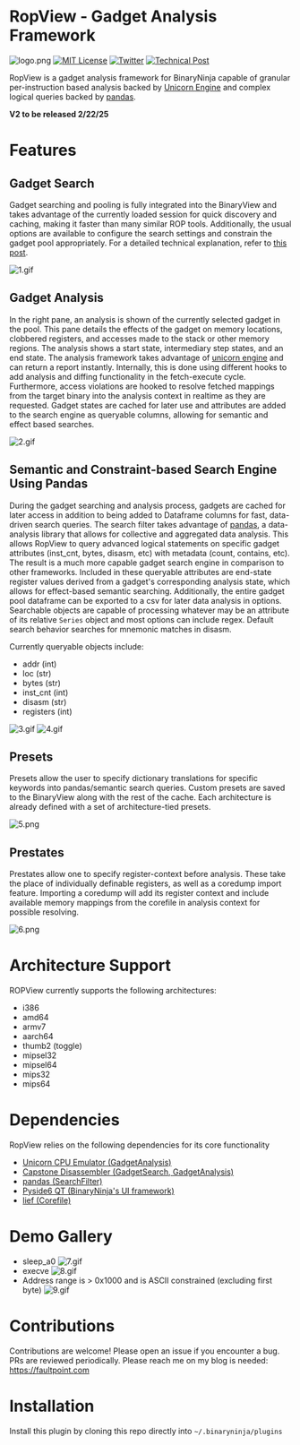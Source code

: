 # RopView - Gadget Analysis Framework
![logo.png](images/logo.png)
[![MIT License](https://img.shields.io/badge/license-MIT-blue.svg?style=flat)](http://choosealicense.com/licenses/mit/)  [![Twitter](https://img.shields.io/twitter/follow/elbee_ez)](https://x.com/elbee_ez) [![Technical Post](https://img.shields.io/badge/Blog%20post-details-blue)](https://faultpoint.com/post/2024-06-02-binja-plugin-ropview/)

RopView is a gadget analysis framework for BinaryNinja capable of granular per-instruction based analysis backed by [Unicorn Engine](https://www.unicorn-engine.org/) and complex logical queries backed by [pandas](https://pandas.pydata.org/).

**V2 to be released 2/22/25**

# Features
## Gadget Search
Gadget searching and pooling is fully integrated into the BinaryView and takes advantage of the currently loaded session for quick discovery and caching, making it faster than many similar ROP tools. Additionally, the usual options are available to configure the search settings and constrain the gadget pool appropriately. For a detailed technical explanation, refer to [this post](https://faultpoint.com/post/2024-06-02-binja-plugin-ropview/).

![1.gif](images/1.gif)

## Gadget Analysis
In the right pane, an analysis is shown of the currently selected gadget in the pool. This pane details the effects of the gadget on memory locations, clobbered registers, and accesses made to the stack or other memory regions. The analysis shows a start state, intermediary step states, and an end state. The analysis framework takes advantage of [unicorn engine](https://www.unicorn-engine.org/) and can return a report instantly. Internally, this is done using different hooks to add analysis and diffing functionality in the fetch-execute cycle. Furthermore, access violations are hooked to resolve fetched mappings from the target binary into the analysis context in realtime as they are requested. Gadget states are cached for later use and attributes are added to the search engine as queryable columns, allowing for semantic and effect based searches.

![2.gif](images/2.gif)

## Semantic and Constraint-based Search Engine Using Pandas
During the gadget searching and analysis process, gadgets are cached for later access in addition to being added to Dataframe columns for fast, data-driven search queries. The search filter takes advantage of [pandas](https://pandas.pydata.org/), a data-analysis library that allows for collective and aggregated data analysis. This allows RopView to query advanced logical statements on specific gadget attributes (inst_cnt, bytes, disasm, etc) with metadata (count, contains, etc). The result is a much more capable gadget search engine in comparison to other frameworks. Included in these queryable attributes are end-state register values derived from a gadget's corresponding analysis state, which allows for effect-based semantic searching. Additionally, the entire gadget pool dataframe can be exported to a csv for later data analysis in options. Searchable objects are capable of processing whatever may be an attribute of its relative `Series` object and most options can include regex. Default search behavior searches for mnemonic matches in disasm.

Currently queryable objects include:
- addr (int)
- loc (str)
- bytes (str)
- inst_cnt (int)
- disasm (str)
- registers (int)

![3.gif](images/3.gif)
![4.gif](images/4.gif)

## Presets
Presets allow the user to specify dictionary translations for specific keywords into pandas/semantic search queries. Custom presets are saved to the BinaryView along with the rest of the cache. Each architecture is already defined with a set of architecture-tied presets.

![5.png](images/5.png)

## Prestates
Prestates allow one to specify register-context before analysis. These take the place of individually definable registers, as well as a coredump import feature. Importing a coredump will add its register context and include available memory mappings from the corefile in analysis context for possible resolving.

![6.png](images/6.png)

# Architecture Support
ROPView currently supports the following architectures:
- i386
- amd64
- armv7
- aarch64
- thumb2 (toggle)
- mipsel32
- mipsel64
- mips32
- mips64

# Dependencies
RopView relies on the following dependencies for its core functionality
- [Unicorn CPU Emulator (GadgetAnalysis)](https://www.unicorn-engine.org/)
- [Capstone Disassembler (GadgetSearch, GadgetAnalysis)](http://www.capstone-engine.org/)
- [pandas (SearchFilter)](https://pandas.pydata.org/)
- [Pyside6 QT (BinaryNinja's UI framework)](https://www.qt.io/qt-for-python)
- [lief (Corefile)](https://lief.re/)

# Demo Gallery

- sleep_a0
![7.gif](images/7.gif)
- execve
![8.gif](images/8.gif)
- Address range is > 0x1000 and is ASCII constrained (excluding first byte)
![9.gif](images/9.gif)

# Contributions
Contributions are welcome! Please open an issue if you encounter a bug. PRs are reviewed periodically. Please reach me on my blog is needed: https://faultpoint.com

# Installation
Install this plugin by cloning this repo directly into `~/.binaryninja/plugins`
